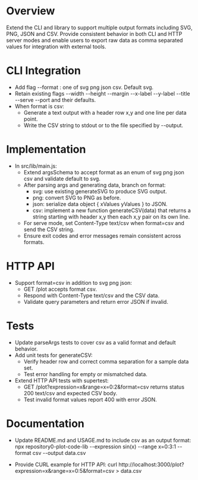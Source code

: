 # Overview

Extend the CLI and library to support multiple output formats including SVG, PNG, JSON and CSV. Provide consistent behavior in both CLI and HTTP server modes and enable users to export raw data as comma separated values for integration with external tools.

# CLI Integration

- Add flag --format <format>    : one of svg png json csv. Default svg.
- Retain existing flags --width --height --margin --x-label --y-label --title --serve --port and their defaults.
- When format is csv:
  - Generate a text output with a header row x,y and one line per data point.
  - Write the CSV string to stdout or to the file specified by --output.

# Implementation

- In src/lib/main.js:
  - Extend argsSchema to accept format as an enum of svg png json csv and validate default to svg.
  - After parsing args and generating data, branch on format:
    - svg: use existing generateSVG to produce SVG output.
    - png: convert SVG to PNG as before.
    - json: serialize data object { xValues yValues } to JSON.
    - csv: implement a new function generateCSV(data) that returns a string starting with header x,y then each x,y pair on its own line.
  - For serve mode, set Content-Type text/csv when format=csv and send the CSV string.
  - Ensure exit codes and error messages remain consistent across formats.

# HTTP API

- Support format=csv in addition to svg png json:
  - GET /plot accepts format csv.
  - Respond with Content-Type text/csv and the CSV data.
  - Validate query parameters and return error JSON if invalid.

# Tests

- Update parseArgs tests to cover csv as a valid format and default behavior.
- Add unit tests for generateCSV:
  - Verify header row and correct comma separation for a sample data set.
  - Test error handling for empty or mismatched data.
- Extend HTTP API tests with supertest:
  - GET /plot?expression=x&range=x=0:2&format=csv returns status 200 text/csv and expected CSV body.
  - Test invalid format values report 400 with error JSON.

# Documentation

- Update README.md and USAGE.md to include csv as an output format:
  npx repository0-plot-code-lib --expression sin(x) --range x=0:3:1 --format csv --output data.csv

- Provide CURL example for HTTP API:
  curl http://localhost:3000/plot?expression=x&range=x=0:5&format=csv > data.csv
